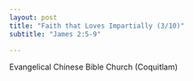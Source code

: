 ```yaml
---
layout: post
title: "Faith that Loves Impartially (3/10)"
subtitle: "James 2:5-9"

---
```


Evangelical Chinese Bible Church (Coquitlam)
